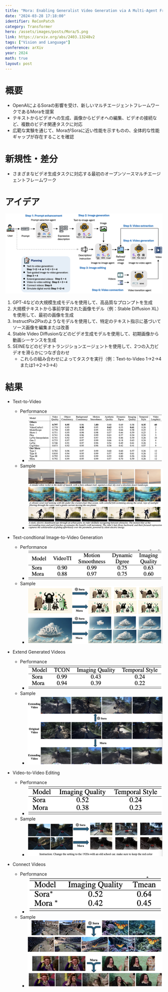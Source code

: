 ```yaml
---
title: "Mora: Enabling Generalist Video Generation via A Multi-Agent Framework"
date: "2024-03-28 17:18:00"
identifier: ReConPatch
category: Transformer
hero: /assets/images/posts/Mora/5.png
link: https://arxiv.org/abs/2403.13248v2
tags: ["Vision and Language"]
conference: arXiv
year: 2024
math: true
layout: post
---
```


# 概要

- OpenAIによるSoraの影響を受け、新しいマルチエージェントフレームワークであるMoraを提案
- テキストからビデオへの生成、画像からビデオへの編集、ビデオの接続など、複数のビデオ関連タスクに対応
- 広範な実験を通じて、MoraがSoraに近い性能を示すものの、全体的な性能ギャップが存在することを確認
<!--more-->

# 新規性・差分

- さまざまなビデオ生成タスクに対応する最初のオープンソースマルチエージェントフレームワーク

# アイデア

![](/assets/images/posts/Mora/1.png)
1. GPT-4などの大規模生成モデルを使用して、高品質なプロンプトを生成
2. 大規模テキストから事前学習された画像モデル（例：Stable Diffusion XL）を使用して、最初の画像を生成
3. InstructPix2Pixのようなモデルを使用して、特定のテキスト指示に基づいてソース画像を編集または改善
4. Stable Video Diffusionなどのビデオ生成モデルを使用して、初期画像から動画シーケンスを生成
5. SEINEなどのビデオトランジションエージェントを使用して、2つの入力ビデオを滑らかにつなぎ合わせ
    - これらの組み合わせによってタスクを実行（例：Text-to-Video 1→2→4または1→2→3→4）

# 結果

- Text-to-Video
    - Performance
        - ![](/assets/images/posts/Mora/2.png)
    - Sample
        - ![](/assets/images/posts/Mora/3.png)
        
- Text-condtional Image-to-Video Generation
    - Performance
        - ![](/assets/images/posts/Mora/4.png)
    - Sample
        - ![](/assets/images/posts/Mora/5.png)
        
- Extend Generated Videos
    - Performance
        - ![](/assets/images/posts/Mora/6.png)
    - Sample
        - ![](/assets/images/posts/Mora/7.png)
        
- Video-to-Video Editing
    - Performance
        - ![](/assets/images/posts/Mora/8.png)
    - Sample
        - ![](/assets/images/posts/Mora/9.png)
        
- Connect Videos
    - Performance
        - ![](/assets/images/posts/Mora/10.png)
    - Sample
        - ![](/assets/images/posts/Mora/11.png)